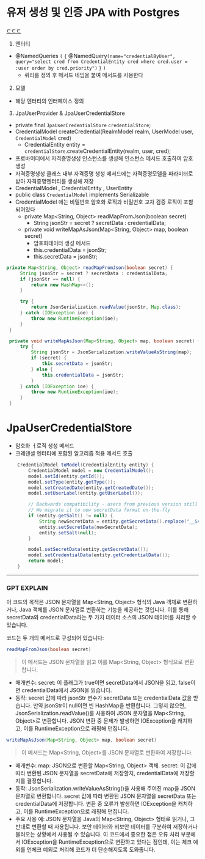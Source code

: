 
# 유저 생성 및 인증 JPA with Postgres

[ㄷㄷㄷ](/CredentialEntity.java)

1. 엔터티
- @NamedQueries `(` `{` @NamedQuery`(name="credentialByUser", query="select cred from CredentialEntity cred where cred.user = :user order by cred.priority")`  `}` `)`
  - 쿼리를 정의 후 메서드 네임을 붙여 메서드를 사용한다    

2. 모델
- 해당 엔터티의 인터페이스 정의

3. JpaUserProvider & JpaUserCredentialStore

- private final `JpaUserCredentialStore` `credentialStore`;
-  CredentialModel createCredential(RealmModel realm, UserModel user, `CredentialModel` cred)
    - CredentialEntity entity = `credentialStore`.createCredentialEntity(realm, user, cred);
- 프로바이더에서 자격증명생성 인스턴스를 생성해 인스턴스 메서드 호출하여 암호 생성
- 자격증명생성 클래스 내부  자격증명 생성 메서드에는  자젹증명모델을 파라미터로 받아 자격증명엔터티를 생성해 저장
-  CredentialModel ,  CredentialEntity , UserEntity
-  public class `CredentialModel` implements Serializable
  - CredentialModel 에는 비밀번호 암호화 로직과 비밀번호 교차 검증 로직이 포함 되어있다
    - private Map<String, Object> readMapFromJson(boolean secret)
      - String jsonStr = secret ? secretData : credentialData;
    - private void writeMapAsJson(Map<String, Object> map, boolean secret)
       - 암호화데이터 생성 메서드   
       - this.credentialData = jsonStr;
       - this.secretData = jsonStr;

    
   ```JAVA
private Map<String, Object> readMapFromJson(boolean secret) {
        String jsonStr = secret ? secretData : credentialData;
        if (jsonStr == null) {
            return new HashMap<>();
        }

        try {
            return JsonSerialization.readValue(jsonStr, Map.class);
        } catch (IOException ioe) {
            throw new RuntimeException(ioe);
        }
    }

    private void writeMapAsJson(Map<String, Object> map, boolean secret) {
        try {
            String jsonStr = JsonSerialization.writeValueAsString(map);
            if (secret) {
                this.secretData = jsonStr;
            } else {
                this.credentialData = jsonStr;
            }
        } catch (IOException ioe) {
            throw new RuntimeException(ioe);
        }
    }

  ```

 # JpaUserCredentialStore
- 암호화 ㅓ로직 생성 메서드
- 크레덴셜 엔터티에 포함된 알고리즘 적용 메서드 호출
```JAVA
    CredentialModel toModel(CredentialEntity entity) {
        CredentialModel model = new CredentialModel();
        model.setId(entity.getId());
        model.setType(entity.getType());
        model.setCreatedDate(entity.getCreatedDate());
        model.setUserLabel(entity.getUserLabel());

        // Backwards compatibility - users from previous version still have "salt" in the DB filled.
        // We migrate it to new secretData format on-the-fly
        if (entity.getSalt() != null) {
            String newSecretData = entity.getSecretData().replace("__SALT__", Base64.encodeBytes(entity.getSalt()));
            entity.setSecretData(newSecretData);
            entity.setSalt(null);
        }

        model.setSecretData(entity.getSecretData());
        model.setCredentialData(entity.getCredentialData());
        return model;
    }
```

---

### GPT EXPLAIN

이 코드의 목적은 JSON 문자열을 Map<String, Object> 형식의 Java 객체로 변환하거나, Java 객체를 JSON 문자열로 변환하는 기능을 제공하는 것입니다. 이를 통해 secretData와 credentialData라는 두 가지 데이터 소스의 JSON 데이터를 처리할 수 있습니다.

코드는 두 개의 메서드로 구성되어 있습니다:
```JAVA
readMapFromJson(boolean secret)
```
> 이 메서드는 JSON 문자열을 읽고 이를 Map<String, Object> 형식으로 변환합니다.
- 매개변수:
secret: 이 플래그가 true이면 secretData에서 JSON을 읽고, false이면 credentialData에서 JSON을 읽습니다.
- 동작:
secret 값에 따라 jsonStr 변수가 secretData 또는 credentialData 값을 받습니다.
만약 jsonStr이 null이면 빈 HashMap을 반환합니다.
그렇지 않으면, JsonSerialization.readValue()를 사용하여 JSON 문자열을 Map<String, Object>로 변환합니다.
JSON 변환 중 문제가 발생하면 IOException을 캐치하고, 이를 RuntimeException으로 래핑해 던집니다.

```JAVA
writeMapAsJson(Map<String, Object> map, boolean secret)
```
> 이 메서드는 Map<String, Object>를 JSON 문자열로 변환하여 저장합니다.
- 매개변수:
map: JSON으로 변환할 Map<String, Object> 객체.
secret: 이 값에 따라 변환된 JSON 문자열을 secretData에 저장할지, credentialData에 저장할지를 결정합니다.
- 동작:
JsonSerialization.writeValueAsString()을 사용해 주어진 map을 JSON 문자열로 변환합니다.
secret 값에 따라 변환된 JSON 문자열을 secretData 또는 credentialData에 저장합니다.
변환 중 오류가 발생하면 IOException을 캐치하고, 이를 RuntimeException으로 래핑해 던집니다.
- 주요 사용 예:
JSON 문자열을 Java의 Map<String, Object> 형태로 읽거나, 그 반대로 변환할 때 사용됩니다.
보안 데이터와 비보안 데이터를 구분하여 저장하거나 불러오는 상황에서 사용될 수 있습니다.
이 코드에서 중요한 점은 오류 처리 부분에서 IOException을 RuntimeException으로 변환하고 있다는 점인데, 이는 체크 예외를 언체크 예외로 처리해 코드가 더 단순해지도록 도와줍니다.
